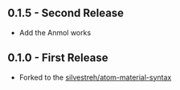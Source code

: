 ## 0.1.5 - Second Release
* Add the Anmol works

## 0.1.0 - First Release
* Forked to the [silvestreh/atom-material-syntax](https://github.com/silvestreh/atom-material-syntax)
